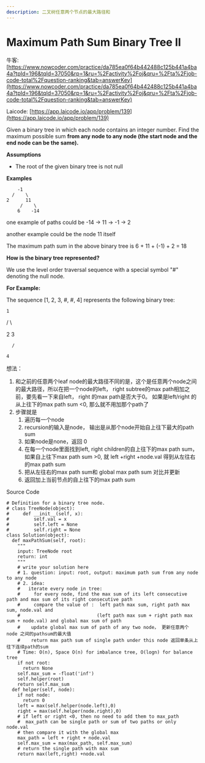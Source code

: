 ```yaml
---
description: 二叉树任意两个节点的最大路径和
---
```


# Maximum Path Sum Binary Tree II

牛客: [https://www.nowcoder.com/practice/da785ea0f64b442488c125b441a4ba4a?tpId=196&tqId=37050&rp=1&ru=%2Factivity%2Foj&qru=%2Fta%2Fjob-code-total%2Fquestion-ranking&tab=answerKey](https://www.nowcoder.com/practice/da785ea0f64b442488c125b441a4ba4a?tpId=196&tqId=37050&rp=1&ru=%2Factivity%2Foj&qru=%2Fta%2Fjob-code-total%2Fquestion-ranking&tab=answerKey)

Laicode: [https://app.laicode.io/app/problem/139](https://app.laicode.io/app/problem/139)

Given a binary tree in which each node contains an integer number. Find the maximum possible sum **from any node to any node \(the start node and the end node can be the same\).** 

**Assumptions**

* ​The root of the given binary tree is not null

**Examples**

```text
    -1
  /    \
2      11
     /    \
    6    -14
```

 

one example of paths could be -14 -&gt; 11 -&gt; -1 -&gt; 2

another example could be the node 11 itself

The maximum path sum in the above binary tree is 6 + 11 + \(-1\) + 2 = 18

**How is the binary tree represented?**

We use the level order traversal sequence with a special symbol "\#" denoting the null node.

**For Example:**

The sequence \[1, 2, 3, \#, \#, 4\] represents the following binary tree:

    1

  /   \

 2     3

      /

    4

想法：

1. 和之前的任意两个leaf node的最大路径不同的是，这个是任意两个node之间的最大路径，所以在把一个node的left， right subtree的max path相加之前，要先看一下来自left， right 的max path是否大于0。 如果是left/right 的从上往下的max path sum &lt;0, 那么就不用加那个path了
2. 步骤就是
   1. 遍历每一个node
   2. recursion的输入是node， 输出是从那个node开始自上往下最大的path sum
   3. 如果node是none，返回 0
   4. 在每一个node里面找到left, right children的自上往下的max path sum，如果自上往下max path sum &gt;0, 就 left +right +node.val 得到从左往右的max path sum
   5. 把从左往右的max path sum和 global max path sum 对比并更新
   6. 返回加上当前节点的自上往下的max path sum

Source Code

```text
# Definition for a binary tree node.
# class TreeNode(object):
#     def __init__(self, x):
#         self.val = x
#         self.left = None
#         self.right = None
class Solution(object):
  def maxPathSum(self, root):
    """
    input: TreeNode root
    return: int
    """
    # write your solution here
    # 1. question: input: root, output: maximum path sum from any node to any node
    # 2. idea:
    #   iterate every node in tree:
    #     for every node, find the max sum of its left consecutive path and max sum of its right consecutive path 
    #     compare the value of :  left path max sum, right path max sum, node.val and 
    #                            (left path max sum + right path max sum + node.val) and global max sum of path
    #    update global max sum of path of any two node， 更新任意两个node 之间的pathsum的最大值
    #    return max path sum of single path under this node 返回单条从上往下连续path的sum
    # Time: O(n), Space O(n) for imbalance tree, O(logn) for balance tree
    if not root:
      return None
    self.max_sum = -float('inf')
    self.helper(root)
    return self.max_sum
  def helper(self, node):
    if not node:
      return 0
    left = max(self.helper(node.left),0)
    right = max(self.helper(node.right),0)
    # if left or right <0, then no need to add them to max_path
    #  max_path can be single path or sum of two paths or only node.val
    # then compare it with the global max
    max_path = left + right + node.val
    self.max_sum = max(max_path, self.max_sum)
    # return the single path with max sum
    return max(left,right) +node.val


```

 

